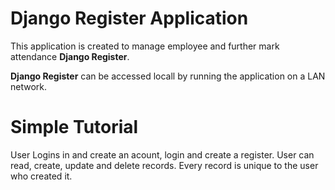 # Django Register Application

This application is created to manage employee and further mark attendance **Django Register**.

 **Django Register** can be accessed locall by running the application on a LAN network.


# Simple Tutorial

User Logins in and create an acount, login and create a register. User can read, create, update and delete records. Every record is unique to the user who created it.